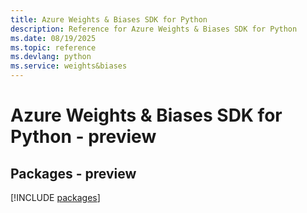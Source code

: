 ```yaml
---
title: Azure Weights & Biases SDK for Python
description: Reference for Azure Weights & Biases SDK for Python
ms.date: 08/19/2025
ms.topic: reference
ms.devlang: python
ms.service: weights&biases
---
```

# Azure Weights & Biases SDK for Python - preview
## Packages - preview
[!INCLUDE [packages](weights-&-biases-index.md)]